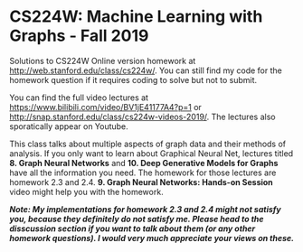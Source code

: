 # CS224W: Machine Learning with Graphs - Fall 2019

Solutions to CS224W Online version homework at http://web.stanford.edu/class/cs224w/. You can still find my code for the homework question if it requires coding to solve but not to submit.

You can find the full video lectures at https://www.bilibili.com/video/BV1jE41177A4?p=1 or http://snap.stanford.edu/class/cs224w-videos-2019/. The lectures also sporatically appear on Youtube.

This class talks about multiple aspects of graph data and their methods of analysis. If you only want to learn about Graphical Neural Net, lectures titled **8. Graph Neural Networks** and **10. Deep Generative Models for Graphs** have all the information you need. The homework for those lectures are homework 2.3 and 2.4. **9. Graph Neural Networks: Hands-on Session** video might help you with the homework. 

***Note: My implementations for homework 2.3 and 2.4 might not satisfy you, because they definitely do not satisfy me. Please head to the disscussion section if you want to talk about them (or any other homework questions). I would very much appreciate your views on these.***